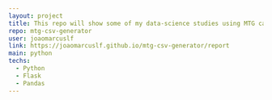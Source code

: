 ```yaml
---
layout: project
title: This repo will show some of my data-science studies using MTG cardbase
repo: mtg-csv-generator
user: joaomarcuslf
link: https://joaomarcuslf.github.io/mtg-csv-generator/report
main: python
techs:
  - Python
  - Flask
  - Pandas
---
```

